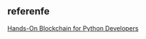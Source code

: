 ## referenfe  
[Hands-On Blockchain for Python Developers](https://www.amazon.co.jp/Hands-Blockchain-Python-Developers-decentralized-ebook/dp/B07NSRVNK3/ref=sr_1_3?__mk_ja_JP=%E3%82%AB%E3%82%BF%E3%82%AB%E3%83%8A&keywords=python+smart+contract&qid=1582868050&sr=8-3)